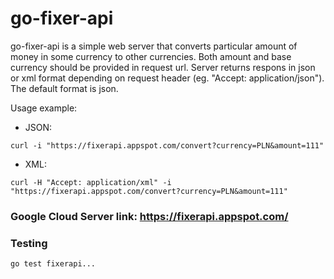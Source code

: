 # go-fixer-api

go-fixer-api is a simple web server that converts particular amount of money in some currency to other currencies. Both amount and base currency should be provided in request url.
Server returns respons in json or xml format depending on request header (eg. "Accept: application/json"). The default format is json.

Usage example:
* JSON:
``` 
curl -i "https://fixerapi.appspot.com/convert?currency=PLN&amount=111"
```
* XML:
``` 
curl -H "Accept: application/xml" -i "https://fixerapi.appspot.com/convert?currency=PLN&amount=111"
```

### Google Cloud Server link: https://fixerapi.appspot.com/

### Testing
``` 
go test fixerapi...
```




